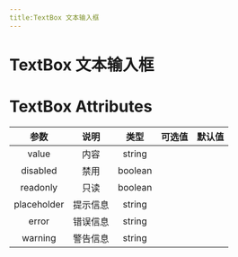 ```yaml
---
title:TextBox 文本输入框
---
```

# TextBox 文本输入框
<ClientOnly>
<textBox-simple-demos></textBox-simple-demos>
<textBox-disabled-demos></textBox-disabled-demos>
<textBox-danger-demos></textBox-danger-demos>
<textBox-warning-demos></textBox-warning-demos>
</ClientOnly>

# TextBox Attributes
|参数| 说明 |  类型  | 可选值 | 默认值 |
| :-------------: |:-------------:| :-----:|:-----:|:-----:|
|value| 内容 | string || 
|disabled| 禁用 | boolean || 
|readonly| 只读 | boolean || 
|placeholder| 提示信息 | string || 
|error| 错误信息 | string || 
|warning| 警告信息 | string || 
